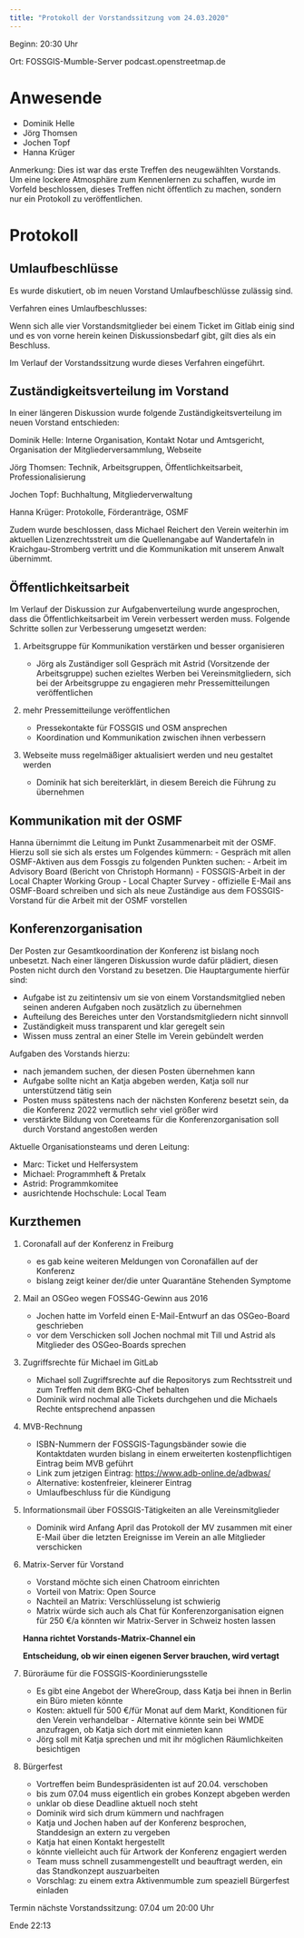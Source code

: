 ```yaml
---
title: "Protokoll der Vorstandssitzung vom 24.03.2020"
---
```


Beginn: 20:30 Uhr

Ort: FOSSGIS-Mumble-Server podcast.openstreetmap.de

# Anwesende

* Dominik Helle
* Jörg Thomsen
* Jochen Topf
* Hanna Krüger

Anmerkung: Dies ist war das erste Treffen des neugewählten Vorstands. Um eine lockere Atmosphäre zum Kennenlernen zu schaffen, wurde im Vorfeld beschlossen, dieses Treffen nicht öffentlich zu machen, sondern nur ein Protokoll zu veröffentlichen.

# Protokoll

## Umlaufbeschlüsse

Es wurde diskutiert, ob im neuen Vorstand Umlaufbeschlüsse zulässig sind.

Verfahren eines Umlaufbeschlusses:

Wenn sich alle vier Vorstandsmitglieder bei einem Ticket im Gitlab einig sind und es von vorne herein keinen Diskussionsbedarf gibt, gilt dies als ein Beschluss.

Im Verlauf der Vorstandssitzung wurde dieses Verfahren eingeführt.

## Zuständigkeitsverteilung im Vorstand

In einer längeren Diskussion wurde folgende Zuständigkeitsverteilung im neuen Vorstand entschieden:

Dominik Helle: Interne Organisation, Kontakt Notar und Amtsgericht, Organisation der Mitgliederversammlung, Webseite

Jörg Thomsen: Technik, Arbeitsgruppen, Öffentlichkeitsarbeit, Professionalisierung

Jochen Topf: Buchhaltung, Mitgliederverwaltung

Hanna Krüger: Protokolle, Förderanträge, OSMF

Zudem wurde beschlossen, dass Michael Reichert den Verein weiterhin im aktuellen Lizenzrechtsstreit um die Quellenangabe auf Wandertafeln in Kraichgau-Stromberg vertritt und die Kommunikation mit unserem Anwalt übernimmt.

## Öffentlichkeitsarbeit

Im Verlauf der Diskussion zur Aufgabenverteilung wurde angesprochen, dass die Öffentlichkeitsarbeit im Verein verbessert werden muss. Folgende Schritte sollen zur Verbesserung umgesetzt werden:

1. Arbeitsgruppe für Kommunikation verstärken und besser organisieren
	- Jörg als Zuständiger soll Gespräch mit Astrid (Vorsitzende der Arbeitsgruppe) suchen ezieltes Werben bei Vereinsmitgliedern, sich bei der Arbeitsgruppe zu engagieren mehr Pressemitteilungen veröffentlichen

2. mehr Pressemitteilunge veröffentlichen
	- Pressekontakte für FOSSGIS und OSM ansprechen
	- Koordination und Kommunikation zwischen ihnen verbessern

3. Webseite muss regelmäßiger aktualisiert werden und neu gestaltet werden 	
	- Dominik hat sich bereiterklärt, in diesem Bereich die Führung zu übernehmen

## Kommunikation mit der OSMF

Hanna übernimmt die Leitung im Punkt Zusammenarbeit mit der OSMF. Hierzu soll sie sich als erstes um Folgendes kümmern:
	- Gespräch mit allen OSMF-Aktiven aus dem Fossgis zu folgenden Punkten suchen:
	- Arbeit im Advisory Board (Bericht von Christoph Hormann)
	- FOSSGIS-Arbeit in der Local Chapter Working Group
	- Local Chapter Survey
	- offizielle E-Mail ans OSMF-Board schreiben und sich als neue Zuständige aus dem FOSSGIS-Vorstand für die Arbeit mit der OSMF vorstellen

## Konferenzorganisation

Der Posten zur Gesamtkoordination der Konferenz ist bislang noch unbesetzt. Nach einer längeren Diskussion wurde dafür plädiert, diesen Posten nicht durch den Vorstand zu besetzen. 
Die Hauptargumente hierfür sind:

- Aufgabe ist zu zeitintensiv um sie von einem Vorstandsmitglied neben seinen anderen Aufgaben noch zusätzlich zu übernehmen
- Aufteilung des Bereiches unter den Vorstandsmitgliedern nicht sinnvoll
- Zuständigkeit muss transparent und klar geregelt sein
- Wissen muss zentral an einer Stelle im Verein gebündelt werden

Aufgaben des Vorstands hierzu:
- nach jemandem suchen, der diesen Posten übernehmen kann
- Aufgabe sollte nicht an Katja abgeben werden, Katja soll nur unterstützend tätig sein
- Posten muss spätestens nach der nächsten Konferenz besetzt sein, da die Konferenz 2022 vermutlich sehr viel größer wird
- verstärkte Bildung von Coreteams für die Konferenzorganisation soll durch Vorstand angestoßen werden

Aktuelle Organisationsteams und deren Leitung:
- Marc: Ticket und Helfersystem
- Michael: Programmheft & Pretalx
- Astrid: Programmkomitee
- ausrichtende Hochschule: Local Team

## Kurzthemen

1. Coronafall auf der Konferenz in Freiburg
	- es gab keine weiteren Meldungen von Coronafällen auf der Konferenz
	- bislang zeigt keiner der/die unter Quarantäne Stehenden Symptome

2. Mail an OSGeo wegen FOSS4G-Gewinn aus 2016
	- Jochen hatte im Vorfeld einen E-Mail-Entwurf an das OSGeo-Board geschrieben
	- vor dem Verschicken soll Jochen nochmal mit Till und Astrid als Mitglieder des OSGeo-Boards sprechen

3. Zugriffsrechte für Michael im GitLab
	- Michael soll Zugriffsrechte auf die Repositorys zum Rechtsstreit und zum Treffen mit dem BKG-Chef behalten
	- Dominik wird nochmal alle Tickets durchgehen und die Michaels Rechte entsprechend anpassen

4. MVB-Rechnung
	- ISBN-Nummern der FOSSGIS-Tagungsbänder sowie die Kontaktdaten wurden bislang in einem erweiterten kostenpflichtigen Eintrag beim MVB geführt
	- Link zum jetzigen Eintrag: https://www.adb-online.de/adbwas/
	- Alternative: kostenfreier, kleinerer Eintrag
	- Umlaufbeschluss für die Kündigung

5. Informationsmail über FOSSGIS-Tätigkeiten an alle Vereinsmitglieder 
	- Dominik wird Anfang April das Protokoll der MV zusammen mit einer E-Mail über die letzten Ereignisse im Verein an alle Mitglieder verschicken

6. Matrix-Server für Vorstand
	- Vorstand möchte sich einen Chatroom einrichten
	- Vorteil von Matrix: Open Source
	- Nachteil an Matrix: Verschlüsselung ist schwierig
 	- Matrix würde sich auch als Chat für Konferenzorganisation eignen für 250 €/a könnten wir Matrix-Server in Schweiz hosten lassen

	**Hanna richtet Vorstands-Matrix-Channel ein**
	
	**Entscheidung, ob wir einen eigenen Server brauchen, wird vertagt**

7. Büroräume für die FOSSGIS-Koordinierungsstelle
	- Es gibt eine Angebot der WhereGroup, dass Katja bei ihnen in Berlin ein Büro mieten könnte
	- Kosten: aktuell für 500 €/für Monat auf dem Markt, Konditionen für den Verein verhandelbar - Alternative könnte sein bei WMDE anzufragen, ob Katja sich dort mit einmieten kann
	- Jörg soll mit Katja sprechen und mit ihr möglichen Räumlichkeiten besichtigen

8. Bürgerfest
	- Vortreffen beim Bundespräsidenten ist auf 20.04. verschoben
	- bis zum 07.04 muss eigentlich ein grobes Konzept abgeben werden 
	- unklar ob diese Deadline aktuell noch steht
	- Dominik wird sich drum kümmern und nachfragen
	- Katja und Jochen haben auf der Konferenz besprochen, Standdesign an extern zu vergeben
	- Katja hat einen Kontakt hergestellt
	- könnte vielleicht auch für Artwork der Konferenz engagiert werden
	- Team muss schnell zusammengestellt und beauftragt werden, ein das Standkonzept auszuarbeiten
	- Vorschlag: zu einem extra Aktivenmumble zum speaziell Bürgerfest einladen

Termin nächste Vorstandssitzung: 07.04 um 20:00 Uhr

Ende 22:13
 